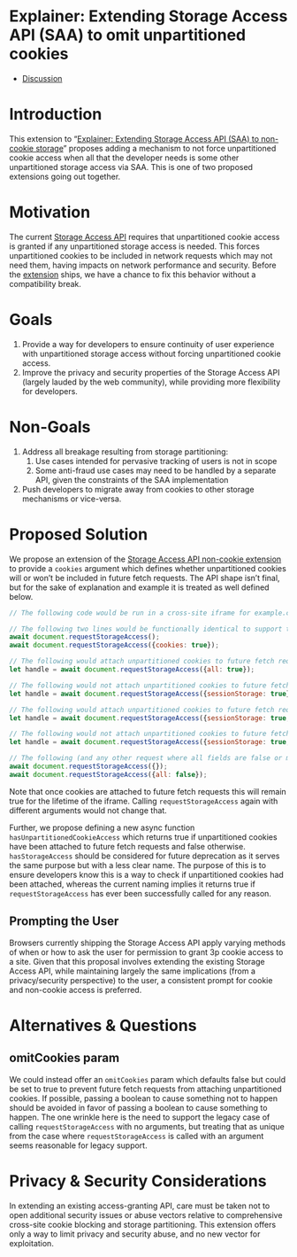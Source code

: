 # Explainer: Extending Storage Access API (SAA) to omit unpartitioned cookies

* [Discussion](https://github.com/privacycg/saa-non-cookie-storage/issues)

# Introduction

This extension to “[Explainer: Extending Storage Access API (SAA) to non-cookie storage](https://github.com/privacycg/saa-non-cookie-storage/blob/main/README.md)” proposes adding a mechanism to not force unpartitioned cookie access when all that the developer needs is some other unpartitioned storage access via SAA. This is one of two proposed extensions going out together.

# Motivation

The current [Storage Access API](https://github.com/privacycg/storage-access) requires that unpartitioned cookie access is granted if any unpartitioned storage access is needed. This forces unpartitioned cookies to be included in network requests which may not need them, having impacts on network performance and security. Before the [extension](https://privacycg.github.io/saa-non-cookie-storage/) ships, we have a chance to fix this behavior without a compatibility break.

# Goals

1. Provide a way for developers to ensure continuity of user experience with unpartitioned storage access without forcing unpartitioned cookie access.
2. Improve the privacy and security properties of the Storage Access API (largely lauded by the web community), while providing more flexibility for developers.

# Non-Goals

1. Address all breakage resulting from storage partitioning: 
   1. Use cases intended for pervasive tracking of users is not in scope
   1. Some anti-fraud use cases may need to be handled by a separate API, given the constraints of the SAA implementation
1. Push developers to migrate away from cookies to other storage mechanisms or vice-versa.

# Proposed Solution

We propose an extension of the [Storage Access API non-cookie extension](https://github.com/privacycg/saa-non-cookie-storage/blob/main/README.md) to provide a `cookies` argument which defines whether unpartitioned cookies will or won’t be included in future fetch requests. The API shape isn’t final, but for the sake of explanation and example it is treated as well defined below.

```javascript
// The following code would be run in a cross-site iframe for example.com.

// The following two lines would be functionally identical to support the existing no-argument version of `requestStorageAccess` which attaches unpartitioned cookies to future fetch requests.
await document.requestStorageAccess();
await document.requestStorageAccess({cookies: true});

// The following would attach unpartitioned cookies to future fetch requests.
let handle = await document.requestStorageAccess({all: true});

// The following would not attach unpartitioned cookies to future fetch requests.
let handle = await document.requestStorageAccess({sessionStorage: true});

// The following would attach unpartitioned cookies to future fetch requests.
let handle = await document.requestStorageAccess({sessionStorage: true, cookies: true});

// The following would not attach unpartitioned cookies to future fetch requests.
let handle = await document.requestStorageAccess({sessionStorage: true, cookies: false});

// The following (and any other request where all fields are false or missing) would be rejected due to nothing being requested.
await document.requestStorageAccess({});
await document.requestStorageAccess({all: false});
```

Note that once cookies are attached to future fetch requests this will remain true for the lifetime of the iframe. Calling `requestStorageAccess` again with different arguments would not change that.

Further, we propose defining a new async function `hasUnpartitionedCookieAccess` which returns true if unpartitioned cookies have been attached to future fetch requests and false otherwise. `hasStorageAccess` should be considered for future deprecation as it serves the same purpose but with a less clear name. The purpose of this is to ensure developers know this is a way to check if unpartitioned cookies had been attached, whereas the current naming implies it returns true if `requestStorageAccess` has ever been successfully called for any reason.

## Prompting the User

Browsers currently shipping the Storage Access API apply varying methods of when or how to ask the user for permission to grant 3p cookie access to a site. Given that this proposal involves extending the existing Storage Access API, while maintaining largely the same implications (from a privacy/security perspective) to the user, a consistent prompt for cookie and non-cookie access is preferred.

# Alternatives & Questions

## omitCookies param

We could instead offer an `omitCookies` param which defaults false but could be set to true to prevent future fetch requests from attaching unpartitioned cookies. If possible, passing a boolean to cause something not to happen should be avoided in favor of passing a boolean to cause something to happen. The one wrinkle here is the need to support the legacy case of calling `requestStorageAccess` with no arguments, but treating that as unique from the case where `requestStorageAccess` is called with an argument seems reasonable for legacy support.

# Privacy & Security Considerations

In extending an existing access-granting API, care must be taken not to open additional security issues or abuse vectors relative to comprehensive cross-site cookie blocking and storage partitioning. This extension offers only a way to limit privacy and security abuse, and no new vector for exploitation.
